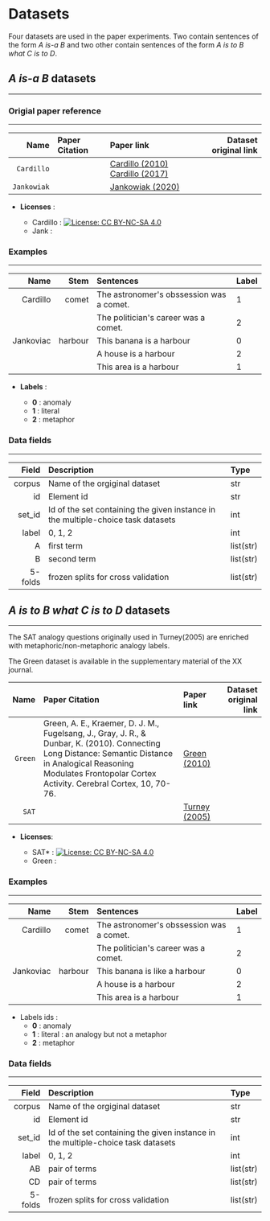 # Datasets

Four datasets are used in the paper experiments. Two contain sentences of the form *A is-a B* and two other contain sentences of the form *A is to B what C is to D*.

## *A is-a B* datasets
___


### Origial paper reference
___
| Name       | Paper Citation    | Paper link | Dataset original link                                        |
| ---------: | :------- | :------------------------------ |-----------------------------------------: |
| `Cardillo` |       |  [Cardillo (2010)](https://link.springer.com/article/10.3758/s13428-016-0717-1) [Cardillo (2017)](https://www.ncbi.nlm.nih.gov/pmc/articles/PMC2952404/ )     |  |
| `Jankowiak`|     |   [Jankowiak (2020)]( https://link-springer-com.abc.cardiff.ac.uk/article/10.1007/s10936-020-09695-7) | |


- **Licenses** :
  
    - Cardillo  :  [![License: CC BY-NC-SA 4.0](https://licensebuttons.net/l/by-nc-sa/4.0/80x15.png)](https://creativecommons.org/licenses/by-nc-sa/4.0/)
    - Jank : 


### Examples
___

|  Name |  Stem | Sentences |Label|
|-------: |-------: | :------------------------------------- | :-------- |
|Cardillo | comet  | The astronomer's obssession was a comet. | 1 |
|          |  | The politician's career was a comet. | 2 | 
| Jankoviac |   harbour   | This banana is a harbour | 0 |
|          |         | A house is a harbour | 2|
|          |       | This area is a harbour | 1 |


- **Labels** : 

    - **0** : anomaly
    - **1** : literal
    - **2** : metaphor 
    

### Data fields
___
 
  
	
| Field| Description |	Type |
| -------------: | :------------ | :------------ |
| corpus | Name of the orgiginal dataset | str |
| id | Element id | str |
| set\_id | Id of the set containing the given instance in the multiple-choice task datasets | int |
| label | 0, 1, 2| int |
| A | first term | list(str) |
| B | second term | list(str) |
| 5-folds | frozen splits for cross validation | list(str) |	






## *A is to B what C is to D* datasets
___

The SAT analogy questions originally used in Turney(2005) are enriched with metaphoric/non-metaphoric analogy labels. 

The Green dataset is available in the supplementary material of the XX journal.

| Name       | Paper Citation    | Paper link | Dataset original link                                        |
| ---------: | :------- | :------------------------------ |-----------------------------------------: |
| `Green`    | Green, A. E., Kraemer, D. J. M., Fugelsang, J., Gray, J. R., & Dunbar, K. (2010). Connecting Long Distance: Semantic Distance in Analogical Reasoning Modulates Frontopolar Cortex Activity. Cerebral Cortex, 10, 70-76.    | [Green (2010)]() ||
| `SAT`  |   |  [Turney (2005)](https://arxiv.org/pdf/cs/0508053.pdf)   | |

- **Licenses**:
  
    - SAT* : [![License: CC BY-NC-SA 4.0](https://licensebuttons.net/l/by-nc-sa/4.0/80x15.png)](https://creativecommons.org/licenses/by-nc-sa/4.0/)
    - Green : 


### Examples
___

|  Name |  Stem | Sentences |Label|
|-------: |-------: | :------------------------------------- | :-------- |
|Cardillo | comet  | The astronomer's obssession was a comet. | 1 |
|          |  | The politician's career was a comet. | 2 | 
| Jankoviac |   harbour   | This banana is like a harbour | 0 |
|          |         | A house is a harbour | 2|
|          |       | This area is a harbour | 1 |

- Labels ids :
    - **0** : anomaly
    - **1** : literal : an analogy but not a metaphor
    - **2** : metaphor

 
### Data fields
___
 
  
	
| Field| Description |	Type |
| -------------: | :------------ | :------------ |
| corpus | Name of the orgiginal dataset | str |
| id | Element id | str |
| set\_id | Id of the set containing the given instance in the multiple-choice task datasets | int |
| label | 0, 1, 2| int |
| AB | pair of terms | list(str) |
| CD | pair of terms | list(str) |
| 5-folds | frozen splits for cross validation | list(str) |	



